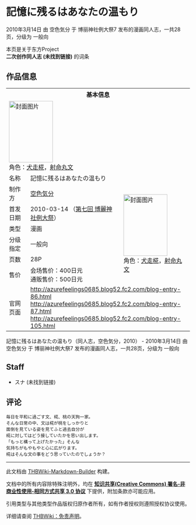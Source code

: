 # 記憶に残るはあなたの温もり

<!-- source html: G:\repos\THBWiki-Markdown-Builder\THBWikiMarkdown\Temp\main\d\d1\ns0%3A%E8%A8%98%E6%86%B6%E3%81%AB%E6%AE%8B%E3%82%8B%E3%81%AF%E3%81%82%E3%81%AA%E3%81%9F%E3%81%AE%E6%B8%A9%E3%82%82%E3%82%8A.html -->

2010年3月14日 由 空色気分 于 博丽神社例大祭7 发布的漫画同人志，一共28页，分级为 一般向

本页是关于东方Project  
 **二次创作同人志 (未找到链接)** 的词条
## 作品信息

<table><tbody><tr><th colspan="3">基本信息</th></tr><tr><td class="cover-artwork-mobile" colspan="2"><a href="./文件-記憶に残るはあなたの温もり封面.jpg.md" class="image" title="封面图片"><img alt="封面图片" src="https://upload.thwiki.cc/thumb/d/d8/%E8%A8%98%E6%86%B6%E3%81%AB%E6%AE%8B%E3%82%8B%E3%81%AF%E3%81%82%E3%81%AA%E3%81%9F%E3%81%AE%E6%B8%A9%E3%82%82%E3%82%8A%E5%B0%81%E9%9D%A2.jpg/120px-%E8%A8%98%E6%86%B6%E3%81%AB%E6%AE%8B%E3%82%8B%E3%81%AF%E3%81%82%E3%81%AA%E3%81%9F%E3%81%AE%E6%B8%A9%E3%82%82%E3%82%8A%E5%B0%81%E9%9D%A2.jpg" decoding="async" loading="lazy" width="120" height="168" srcset="https://upload.thwiki.cc/thumb/d/d8/%E8%A8%98%E6%86%B6%E3%81%AB%E6%AE%8B%E3%82%8B%E3%81%AF%E3%81%82%E3%81%AA%E3%81%9F%E3%81%AE%E6%B8%A9%E3%82%82%E3%82%8A%E5%B0%81%E9%9D%A2.jpg/180px-%E8%A8%98%E6%86%B6%E3%81%AB%E6%AE%8B%E3%82%8B%E3%81%AF%E3%81%82%E3%81%AA%E3%81%9F%E3%81%AE%E6%B8%A9%E3%82%82%E3%82%8A%E5%B0%81%E9%9D%A2.jpg 1.5x, https://upload.thwiki.cc/thumb/d/d8/%E8%A8%98%E6%86%B6%E3%81%AB%E6%AE%8B%E3%82%8B%E3%81%AF%E3%81%82%E3%81%AA%E3%81%9F%E3%81%AE%E6%B8%A9%E3%82%82%E3%82%8A%E5%B0%81%E9%9D%A2.jpg/240px-%E8%A8%98%E6%86%B6%E3%81%AB%E6%AE%8B%E3%82%8B%E3%81%AF%E3%81%82%E3%81%AA%E3%81%9F%E3%81%AE%E6%B8%A9%E3%82%82%E3%82%8A%E5%B0%81%E9%9D%A2.jpg 2x" data-file-width="1000" data-file-height="1397"></a><div class="cover-char">角色：<a href="./犬走椛.md" title="犬走椛">犬走椛</a>，<a href="./射命丸文.md" title="射命丸文">射命丸文</a></div></td>
</tr><tr><td class="label">名称</td><td colspan="2"> 記憶に残るはあなたの温もり </td></tr><tr><td class="label">制作方</td><td><a href="./空色気分.md" title="空色気分">空色気分</a></td><td class="cover-artwork" rowspan="6" style="min-width:168px;"><a href="./文件-記憶に残るはあなたの温もり封面.jpg.md" class="image" title="封面图片"><img alt="封面图片" src="https://upload.thwiki.cc/thumb/d/d8/%E8%A8%98%E6%86%B6%E3%81%AB%E6%AE%8B%E3%82%8B%E3%81%AF%E3%81%82%E3%81%AA%E3%81%9F%E3%81%AE%E6%B8%A9%E3%82%82%E3%82%8A%E5%B0%81%E9%9D%A2.jpg/120px-%E8%A8%98%E6%86%B6%E3%81%AB%E6%AE%8B%E3%82%8B%E3%81%AF%E3%81%82%E3%81%AA%E3%81%9F%E3%81%AE%E6%B8%A9%E3%82%82%E3%82%8A%E5%B0%81%E9%9D%A2.jpg" decoding="async" loading="lazy" width="120" height="168" srcset="https://upload.thwiki.cc/thumb/d/d8/%E8%A8%98%E6%86%B6%E3%81%AB%E6%AE%8B%E3%82%8B%E3%81%AF%E3%81%82%E3%81%AA%E3%81%9F%E3%81%AE%E6%B8%A9%E3%82%82%E3%82%8A%E5%B0%81%E9%9D%A2.jpg/180px-%E8%A8%98%E6%86%B6%E3%81%AB%E6%AE%8B%E3%82%8B%E3%81%AF%E3%81%82%E3%81%AA%E3%81%9F%E3%81%AE%E6%B8%A9%E3%82%82%E3%82%8A%E5%B0%81%E9%9D%A2.jpg 1.5x, https://upload.thwiki.cc/thumb/d/d8/%E8%A8%98%E6%86%B6%E3%81%AB%E6%AE%8B%E3%82%8B%E3%81%AF%E3%81%82%E3%81%AA%E3%81%9F%E3%81%AE%E6%B8%A9%E3%82%82%E3%82%8A%E5%B0%81%E9%9D%A2.jpg/240px-%E8%A8%98%E6%86%B6%E3%81%AB%E6%AE%8B%E3%82%8B%E3%81%AF%E3%81%82%E3%81%AA%E3%81%9F%E3%81%AE%E6%B8%A9%E3%82%82%E3%82%8A%E5%B0%81%E9%9D%A2.jpg 2x" data-file-width="1000" data-file-height="1397"></a><div class="cover-char">角色：<a href="./犬走椛.md" title="犬走椛">犬走椛</a>，<a href="./射命丸文.md" title="射命丸文">射命丸文</a></div></td>
</tr><tr><td class="label">首发日期</td><td>2010-03-14&#160;（<a href="/展会作品列表?e=%E5%8D%9A%E4%B8%BD%E7%A5%9E%E7%A4%BE%E4%BE%8B%E5%A4%A7%E7%A5%AD%237">第七回 博麗神社例大祭</a>）</td></tr><tr><td class="label">类型</td><td>漫画</td></tr><tr><td class="label">分级指定</td><td>一般向</td></tr><tr><td class="label">页数</td><td>28P</td></tr><tr><td class="label">售价</td><td>会场售价：400日元<br>通贩售价：500日元</td></tr>
<tr><td class="label">官网页面</td><td colspan="2"><a rel="nofollow" class="external free" href="http://azurefeelings0685.blog52.fc2.com/blog-entry-86.html">http://azurefeelings0685.blog52.fc2.com/blog-entry-86.html</a><br><a rel="nofollow" class="external free" href="http://azurefeelings0685.blog52.fc2.com/blog-entry-87.html">http://azurefeelings0685.blog52.fc2.com/blog-entry-87.html</a><br><a rel="nofollow" class="external free" href="http://azurefeelings0685.blog52.fc2.com/blog-entry-105.html">http://azurefeelings0685.blog52.fc2.com/blog-entry-105.html</a></td></tr></tbody></table>

記憶に残るはあなたの温もり（同人志，空色気分，2010） - 2010年3月14日 由 空色気分 于 博丽神社例大祭7 发布的漫画同人志，一共28页，分级为 一般向
## Staff
- スナ (未找到链接)

## 评论
```
毎日を平和に過ごす文、椛、桃の天狗一家。
そんな日常の中、文は椛が桃をしっかりと
面倒を見ている姿を見てふと過去自分が
椛に対してはどう接していたかを思い出します。
「もっと構って上げたかった」そんな
気持ちがもやもやと心に広がります。
椛はそんな文の事をどう思っていたのでしょうか？
```

  
  

  





---

此文档由 [THBWiki-Markdown-Builder](https://github.com/Delsin-Yu/THBWiki-Markdown-Builder) 构建。

文档中的所有内容除特殊注明外，均在 [**知识共享(Creative Commons) 署名-非商业性使用-相同方式共享 3.0 协议**](https://creativecommons.org/licenses/by-sa/3.0/deed.zh-hans) 下提供，附加条款亦可能应用。

引用类型与其他类型作品版权归原作者所有，如有作者授权则遵照授权协议使用。

详细请查阅 [THBWiki：免责声明](https://thbwiki.cc/THBWiki:%E5%85%8D%E8%B4%A3%E5%A3%B0%E6%98%8E)。

